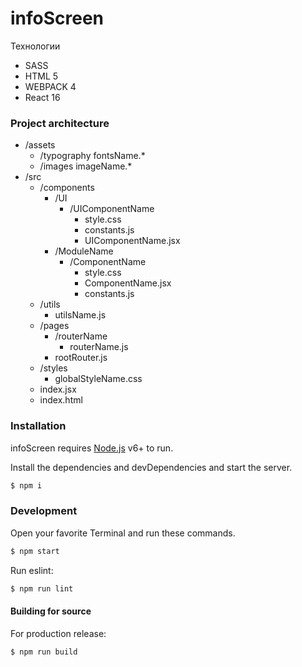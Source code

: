 # infoScreen

Технологии

  - SASS
  - HTML 5
  - WEBPACK 4
  - React 16

### Project architecture

- /assets
    - /typography
        fontsName.*
    - /images
        imageName.*
- /src
  - /components
    - /UI
        - /UIComponentName
            - style.css
            - constants.js
            - UIComponentName.jsx
    - /ModuleName
        - /ComponentName
            - style.css
            - ComponentName.jsx
            - constants.js
  - /utils
     - utilsName.js
  - /pages
     - /routerName
         - routerName.js
     - rootRouter.js
  - /styles
     - globalStyleName.css
  - index.jsx
  - index.html

### Installation

infoScreen requires [Node.js](https://nodejs.org/) v6+ to run.

Install the dependencies and devDependencies and start the server.

```sh
$ npm i
```

### Development

Open your favorite Terminal and run these commands.

```sh
$ npm start
```

Run eslint:
```sh
$ npm run lint
```
#### Building for source
For production release:
```sh
$ npm run build
```
